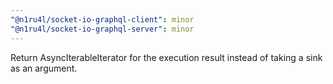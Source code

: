 ```yaml
---
"@n1ru4l/socket-io-graphql-client": minor
"@n1ru4l/socket-io-graphql-server": minor
---
```


Return AsyncIterableIterator for the execution result instead of taking a sink as an argument.
